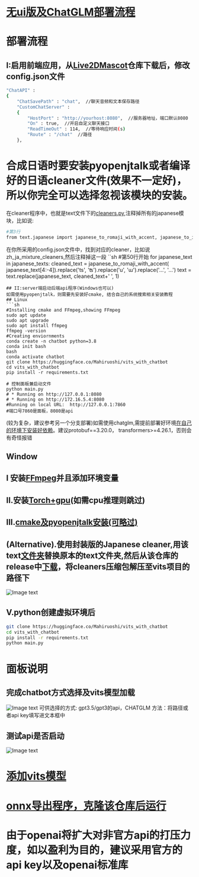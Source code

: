 # [无ui版及ChatGLM部署流程](https://github.com/Paraworks/vits_with_chatgpt-gpt3/tree/window)
# 部署流程
## I:启用前端应用，从[Live2DMascot](https://github.com/Arkueid/Live2DMascot)仓库下载后，修改config.json文件
```sh
"ChatAPI" : 
{
	"ChatSavePath" : "chat",  //聊天音频和文本保存路径
	"CustomChatServer" : 
	{
		"HostPort" : "http://yourhost:8080",  //服务器地址，端口默认8080
		"On" : true,  //开启自定义聊天接口
		"ReadTimeOut" : 114,  //等待响应时间(s)
		"Route" : "/chat"  //路径
	},
```
# 合成日语时要安装pyopenjtalk或者编译好的日语cleaner文件(效果不一定好)，所以你完全可以选择忽视该模块的安装。
在cleaner程序中，也就是text文件下的[cleaners.py](https://github.com/Paraworks/vits_with_chatgpt-gpt3/blob/onnx/text/cleaners.py),注释掉所有的japanese模块，比如说:
```sh
#第3行
from text.japanese import japanese_to_romaji_with_accent, japanese_to_ipa, japanese_to_ipa2, japanese_to_ipa3
```
在你所采用的config.json文件中，找到对应的cleaner，比如说zh_ja_mixture_cleaners,然后注释掉这一段
``sh
#第50行开始
for japanese_text in japanese_texts:
        cleaned_text = japanese_to_romaji_with_accent(
            japanese_text[4:-4]).replace('ts', 'ʦ').replace('u', 'ɯ').replace('...', '…')
        text = text.replace(japanese_text, cleaned_text+' ', 1)
```
## II:server端启动后端api程序(Windows也可以)
如需使用pyopenjtalk，则需要先安装好cmake, 结合自己的系统搜索相关安装教程
## Linux
```sh
#Installing cmake and FFmpeg,showing FFmpeg
sudo apt update
sudo apt upgrade
sudo apt install ffmpeg
ffmpeg -version
#Creating enviornments
conda create -n chatbot python=3.8
conda init bash
bash
conda activate chatbot
git clone https://huggingface.co/Mahiruoshi/vits_with_chatbot
cd vits_with_chatbot
pip install -r requirements.txt

# 控制面板兼启动文件
python main.py
# * Running on http://127.0.0.1:8080
# * Running on http://172.16.5.4:8080
#Running on local URL:  http://127.0.0.1:7860
#端口号7860是面板，8080是api
```
(较为复杂，建议参考另一个分支部署)如需使用chatglm,需提前部署好环境[在自己的环境下安装好依赖](https://github.com/THUDM/ChatGLM-6B)。建议protobuf==3.20.0，
transformers>=4.26.1，否则会有奇怪报错
## Window
## I 安装[FFmpeg](https://zhuanlan.zhihu.com/p/118362010)并且添加环境变量
## II.安装[Torch+gpu](https://blog.csdn.net/qq_44173699/article/details/126312680)(如需cpu推理则跳过)
## III.[cmake及pyopenjtalk安装(可略过)](https://www.bilibili.com/video/BV13t4y1V7DV/?spm_id_from=333.880.my_history.page.click)
## (Alternative).使用封装版的Japanese cleaner,用该text[文件夹](https://github.com/Paraworks/vits_with_chatgpt-gpt3/tree/window/text)替换原本的text文件夹,然后从该仓库的release中[下载](https://github.com/NaruseMioShirakana/JapaneseCleaner)，将cleaners压缩包解压至vits项目的路径下
![Image text](https://github.com/Paraworks/vits_with_chatgpt-gpt3/blob/onnx/moe/c4.png)

## V.python创建虚拟环境后 
```sh
git clone https://huggingface.co/Mahiruoshi/vits_with_chatbot
cd vits_with_chatbot
pip install -r requirements.txt
python main.py
```
# 面板说明
## 完成chatbot方式选择及vits模型加载
![Image text](https://github.com/Paraworks/vits_with_chatgpt-gpt3/blob/onnx/moe/p2.png)
可供选择的方式: gpt3.5/gpt3的api，CHATGLM
方法：将路径或者api key填写进文本框中
## 测试api是否启动
![Image text](https://github.com/Paraworks/vits_with_chatgpt-gpt3/blob/onnx/moe/p3.png)
# [添加vits模型](https://github.com/Paraworks/vits_with_chatgpt-gpt3/blob/onnx/checkpoints/README.md)
# [onnx导出程序，克隆该仓库后运行](https://huggingface.co/Mahiruoshi/vits_with_chatbot/blob/main/export_onnx.py)
# 由于openai将扩大对非官方api的打压力度，如以盈利为目的，建议采用官方的api key以及openai标准库
